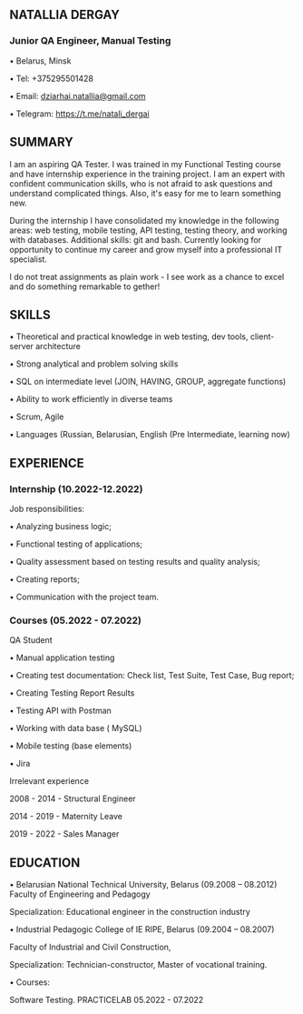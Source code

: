 
## NATALLIA DERGAY

 ### Junior QA Engineer, Manual Testing
 
 • Belarus, Minsk
 
 • Tel: +375295501428
 
• Email: dziarhai.natallia@gmail.com 

• Telegram: https://t.me/natali_dergai 



 ## SUMMARY
 
 I am an aspiring QA Tester. I was trained in my Functional Testing course and have internship experience in 
the training project. I am an expert with confident communication skills, who is not afraid to ask questions 
and understand complicated things. Also, it's easy for me to learn something new.

 During the internship I have consolidated my knowledge in the following areas: web testing, mobile testing, 
API testing, testing theory, and working with databases. Additional skills: git and bash. Currently looking for
 opportunity to continue my career and grow myself into a professional IT specialist. 
 
I do not treat assignments as plain work - I see work as a chance to excel and do something remarkable to
gether!

 ## SKILLS
 
 • Theoretical and practical knowledge in web testing, dev tools, client-server architecture
 
 • Strong analytical and problem solving skills
 
 • SQL on intermediate level (JOIN, HAVING, GROUP, aggregate functions)
 
 • Ability to work efficiently in diverse teams
 
 • Scrum, Agile
 
 • Languages (Russian, Belarusian, English (Pre Intermediate, learning now)
 
 ## EXPERIENCE
 
 ### Internship (10.2022-12.2022)
 
 Job responsibilities:
 
 • Analyzing business logic;
 
 • Functional testing of applications;
 
 • Quality assessment based on testing results and quality analysis;
 
 • Creating reports;
 
 • Communication with the project team. 
 
### Courses (05.2022 - 07.2022)

 QA Student
 
 • Manual application testing
 
 • Creating test documentation: Check list, Test Suite, Test Case, Bug report;
 
 • Creating Testing Report Results 
 
 • Testing API with Postman
 
 • Working with data base ( MySQL)
 
 • Mobile testing (base elements)

  • Jira
  
 Irrelevant experience 
 
 2008 - 2014 - Structural Engineer
 
 2014 - 2019 - Maternity Leave
 
 2019 - 2022 - Sales Manager
 
 ## EDUCATION
 
 • Belarusian National Technical University, Belarus (09.2008 – 08.2012)
 Faculty of Engineering and Pedagogy
 
  Specialization: Educational engineer in the construction industry
  
 • Industrial Pedagogic College of IE RIPE, Belarus (09.2004 – 08.2007)
 
 Faculty of Industrial and Civil Construction, 
 
Specialization: Technician-constructor, Master of vocational training.

 • Courses:
 
 Software Testing. PRACTICELAB 05.2022 - 07.2022
